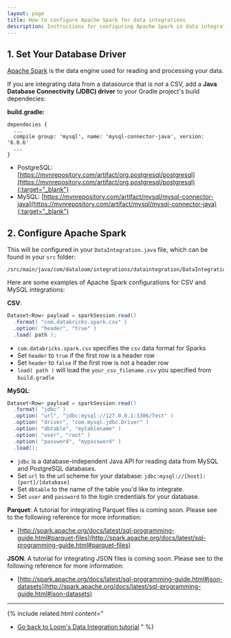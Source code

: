 ```yaml
---
layout: page
title: How to configure Apache Spark for data integrations
description: Instructions for configuring Apache Spark in data integrations
---
```


## 1. Set Your Database Driver
[Apache Spark](http://spark.apache.org/) is the data engine used for reading and processing your data.

If you are integrating data from a datasource that is _not_ a CSV, add a **Java Database Connectivity (JDBC) driver** to your Gradle project's build dependecies:

**build.gradle:**
```
dependecies {
  ...
  compile group: 'mysql', name: 'mysql-connector-java', version: '6.0.6'
  ...
}
```
* PostgreSQL: [https://mvnrepository.com/artifact/org.postgresql/postgresql](https://mvnrepository.com/artifact/org.postgresql/postgresql){:target="_blank"}
* MySQL: [https://mvnrepository.com/artifact/mysql/mysql-connector-java](https://mvnrepository.com/artifact/mysql/mysql-connector-java){:target="_blank"}

## 2. Configure Apache Spark
This will be configured in your `DataIntegration.java` file, which can be found in your `src` folder:

```text
/src/main/java/com/dataloom/integrations/dataintegration/DataIntegration.java
```

 Here are some examples of Apache Spark configurations for CSV and MySQL integrations:

**CSV**:
```java
Dataset<Row> payload = sparkSession.read()
  .format( "com.databricks.spark.csv" )
  .option( "header", "true" )
  .load( path );
```
* `com.databricks.spark.csv` specifies the `csv` data format for Sparks
* Set `header` to `true` if the first row is a header row
* Set `header` to `false` if the first row is not a header row
* `load( path )` will load the `your_csv_filename.csv` you specified from `build.gradle`

**MySQL**:
```java
Dataset<Row> payload = sparkSession.read()
  .format( "jdbc" )
  .option( "url", "jdbc:mysql://127.0.0.1:3306/Test" )
  .option( "driver", "com.mysql.jdbc.Driver" )
  .option( "dbtable", "mytablename" )
  .option( "user", "root" )
  .option( "password", "mypassword" )
  .load();
```
* `jdbc` is a database-independent Java API for reading data from MySQL and PostgreSQL databases.
* Set `url` to the url scheme for your database: `jdbc:mysql://[host]:[port]/[database]`
* Set `dbtable` to the name of the table you'd like to integrate.
* Set `user` and `password` to the login credentials for your database.

**Parquet**:
A tutorial for integrating Parquet files is coming soon. Please see to the following reference for more information:
* [http://spark.apache.org/docs/latest/sql-programming-guide.html#parquet-files](http://spark.apache.org/docs/latest/sql-programming-guide.html#parquet-files)

**JSON**:
A tutorial for integrating JSON files is coming soon. Please see to the following reference for more information:
* [http://spark.apache.org/docs/latest/sql-programming-guide.html#json-datasets](http://spark.apache.org/docs/latest/sql-programming-guide.html#json-datasets)


<hr>

{% include related.html content="
* [Go back to Loom's Data Integration tutorial](/guides/integrations/#configure-apache-spark-to-read-your-datasource)
"
%}


